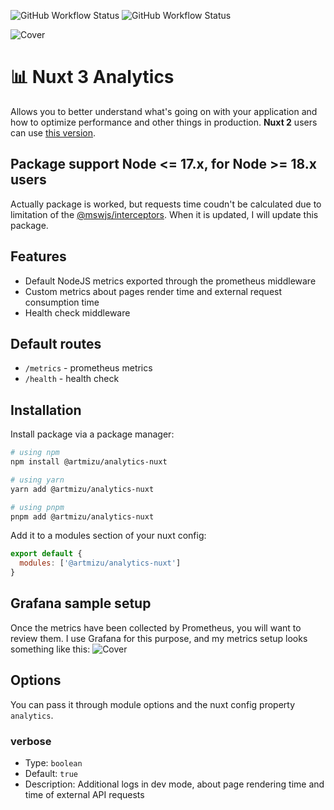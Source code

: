 ![GitHub Workflow Status](https://img.shields.io/github/workflow/status/artmizu/analytics-nuxt/CI?label=CI&style=plastic) ![GitHub Workflow Status](https://img.shields.io/github/workflow/status/artmizu/analytics-nuxt/release-please?label=release&style=plastic)

![Cover](https://raw.githubusercontent.com/artmizu/analytics-nuxt/main/.github/cover.jpg) 

# 📊 Nuxt 3 Analytics 
Allows you to better understand what's going on with your application and how to optimize performance and other things in production. **Nuxt 2** users can use [this version](https://github.com/artmizu/analytics-nuxt-2).

## Package support Node <= 17.x, for Node >= 18.x users
Actually package is worked, but requests time coudn't be calculated due to limitation of the [@mswjs/interceptors](https://www.npmjs.com/package/@mswjs/interceptors). When it is updated, I will update this package.

## Features
* Default NodeJS metrics exported through the prometheus middleware
* Custom metrics about pages render time and external request consumption time
* Health check middleware

## Default routes
* `/metrics` - prometheus metrics
* `/health` - health check

## Installation
Install package via a package manager: 
```bash
# using npm
npm install @artmizu/analytics-nuxt

# using yarn
yarn add @artmizu/analytics-nuxt

# using pnpm
pnpm add @artmizu/analytics-nuxt
```

Add it to a modules section of your nuxt config:
```js
export default {
  modules: ['@artmizu/analytics-nuxt']
}
```

## Grafana sample setup
Once the metrics have been collected by Prometheus, you will want to review them. I use Grafana for this purpose, and my metrics setup looks something like this:
![Cover](https://raw.githubusercontent.com/artmizu/analytics-nuxt/main/.github/grafana.jpg)

## Options
You can pass it through module options and the nuxt config property `analytics`.

### verbose
- Type: `boolean`
- Default: `true`
- Description: Additional logs in dev mode, about page rendering time and time of external API requests